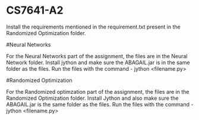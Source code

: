 # CS7641-A2

Install the requirements mentioned in the requirement.txt present in the Randomized Optimization folder.

#Neural Networks

For the Neural Networks part of the assignment, the files are in the Neural Network folder. Install jython and make sure the ABAGAIL.jar is in the same folder as the files. Run the files with the command - jython <filename.py>

#Randomized Optimization

For the Randomized optimzation part of the assignment, the files are in the Randomized Optimization folder. Install Jython and also make sure the ABAGAIL.jar is the same folder as the files. Run the files with the command - jython <filename.py>
